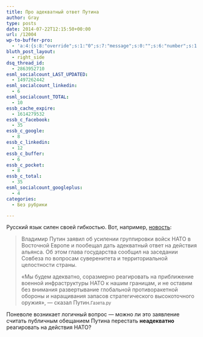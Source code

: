 ```yaml
---
title: Про адекватный ответ Путина
author: Gray
type: posts
date: 2014-07-22T12:15:50+00:00
url: /12004
wp-to-buffer-pro:
  - 'a:4:{s:8:"override";s:1:"0";s:7:"message";s:0:"";s:6:"number";s:1:"1";s:16:"alternateMessage";s:0:"";}'
bluth_post_layout:
  - right_side
dsq_thread_id:
  - 2863952710
esml_socialcount_LAST_UPDATED:
  - 1497262442
esml_socialcount_linkedin:
  - 6
esml_socialcount_TOTAL:
  - 10
essb_cache_expire:
  - 1614279532
essb_c_facebook:
  - 35
essb_c_google:
  - 8
essb_c_linkedin:
  - 12
essb_c_buffer:
  - 6
essb_c_pocket:
  - 8
essb_c_total:
  - 35
esml_socialcount_googleplus:
  - 4
categories:
  - Без рубрики

---
```








Русский язык силен своей гибкостью. Вот, например, <a href="http://www.gazeta.ru/politics/news/2014/07/22/n_6331261.shtml" target="_blank">новость</a>:

> Владимир Путин заявил об усилении группировки войск НАТО в Восточной Европе и пообещал дать адекватный ответ на действия альянса. Об этом глава государства сообщил на заседании Совбеза по вопросам суверенитета и территориальной целостности страны.
> 
> «Мы будем адекватно, соразмерно реагировать на приближение военной инфраструктуры НАТО к нашим границам, и не оставим без внимания развертывание глобальной противоракетной обороны и наращивания запасов стратегического высокоточного оружия», — сказал Путин.<small>Газета.ру</small>

Поневоле возникает логичный вопрос — можно ли это заявление считать публичным обещанием Путина перестать **неадекватно** реагировать на действия НАТО?
